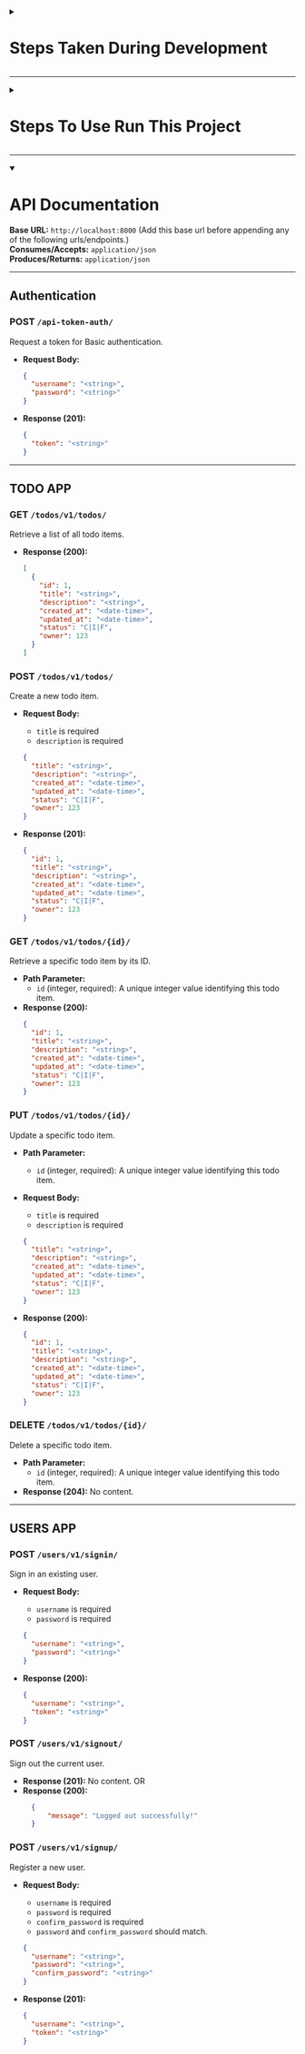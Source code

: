 <details>
<summary>

# Steps Taken During Development
</summary>

## Step 00: Install Python
1. Install as per instructions at `https://www.python.org/downloads/`.
2. Check Python version with command `python --version`.

## Step 01: Set up Environment
1. Execute `pip install virtualenv` command to install virtual environment manager.
2. Execute `virtualenv .env` command to create a virtual environment with name `.env`.
3. Execute `source .env/bin/activate` to activate the environment.

## Step 02: Install Packages & Dependencies
1. Update pip with command `python -m pip install --upgrade pip`.
2. Install Django with command `pip install "Django>=4.0"` and verify with command `django-admin --version`.
3. Install Django REST Framework with command `pip install "djangorestframework>=3.12"` and verify with command `pip show djangorestframework`.
4. Install Markdown with command `pip install markdown`.
5. Install Django Filter with command `pip install django-filter`.
6. Install Debug Toolbar with command `pip install django-debug-toolbar`.
7. Install pytest with command `pip install -U "pytest>=8.0"` and verify with command `pytest --version`.
8. Install postgresql with command `brew install postgresql@17`.
9. Add path using command `echo 'export PATH="/Library/PostgreSQL/17/bin:$PATH"' >> ~/.zshrc`.
10. Verify postgresql version with command `psql --version` or `postgres --version`.
11. Install Psycopg2 with command `pip install psycopg2-binary` to use postgresql database.
12. Use command `pip freeze > requirements.txt` to add installed packages & their versions in `requirements.txt` file.

## Step 03: Setup Django Project
1. Create project with command `django-admin startproject "backend"`.
2. Change directory to project directory with command `cd backend`.
3. Execute `python manage.py makemigrations` to create migration files.
4. Execute `python manage.py migrate` to apply migrations to the database.
5. Execute `python manage.py runserver` to start the local server.
6. Access `http://127.0.0.1:8000/` to verify the project is working fine.

## Step 04: Add Todo App
1. Create a new app in the project with command `python manage.py startapp todo`.
2. Create `urls.py` file in `todo` directory and setup urls.
3. Register app in `settings.py` file.
4. Create superuser with command `python manage.py createsuperuser` and provide username, password, and confirm password.
5. Start server and verify.

</details>

<hr />

<details>
<summary>

# Steps To Use Run This Project
</summary>

## Step 01: Clone the repository
1. Execute `git clone "https://github.com/meghwardayanand/todo"`
2. Execute `cd todo/`

## Step 02: Create & Activate Virtual Environment
1. Execute `pip install virtualenv` command to install virtual environment manager.
2. Execute `virtualenv .env` command to create a virtual environment with name `.env`.
3. Execute `source .env/bin/activate` to activate the environment.

## Step 03: Install Dependencies
1. Execute `pip install --upgrade pip`
2. Execute `pip install -r requirements.txt`

## Step 04: Setup PostgreSQL Database with following Configurations
<code>
    DATABASE_NAME = 'postgres'
    DATABASE_USER = 'postgres'
    DATABASE_PASSWORD = 'postgres'
    DATABASE_HOST = 'localhost'
    DATABASE_PORT = 5432
</code>

## Step 05: Move to "backend" Directory.
1. Execute `cd backend`

## Step 06: Migrate & Create Super User
1. Execute `python manage.py migrate`
2. Execute `python manage.py createsuperuser`
3. Enter Username
4. Enter Email
5. Enter Password & Confirmation Password

## Step 07: Run Development Server
* Execute `python manage.py runserver`

## Step 08: Visit URLs
1. `http://localhost:8000/users/v1/sigin/` to Sign in which will redirect to `Swagger API Documentation`.
2. `http://localhost:8000/admin` and Enter super user's credentials created in "Step 06" to check admin panel.

## Step 09: Play with APIs/Endpoints.

</details>

<hr />

<details open>
<summary>

# API Documentation
</summary>

**Base URL:** `http://localhost:8000` (Add this base url before appending any of the following urls/endpoints.)  
**Consumes/Accepts:** `application/json`  
**Produces/Returns:** `application/json`  

---

## Authentication

### POST `/api-token-auth/`
Request a token for Basic authentication.
* **Request Body:**
  ```json
  {
    "username": "<string>",
    "password": "<string>"
  }
  ```
* **Response (201):**
  ```json
  {
    "token": "<string>"
  }
  ```
---

## TODO APP

### GET `/todos/v1/todos/`
Retrieve a list of all todo items.
* **Response (200):**
  ```json
  [
    {
      "id": 1,
      "title": "<string>",
      "description": "<string>",
      "created_at": "<date-time>",
      "updated_at": "<date-time>",
      "status": "C|I|F",
      "owner": 123
    }
  ]
  ```

### POST `/todos/v1/todos/`
Create a new todo item.
* **Request Body:**
  * `title` is required
  * `description` is required  

  ```json
  {
    "title": "<string>",
    "description": "<string>",
    "created_at": "<date-time>",
    "updated_at": "<date-time>",
    "status": "C|I|F",
    "owner": 123
  }
  ```
* **Response (201):**
  ```json
  {
    "id": 1,
    "title": "<string>",
    "description": "<string>",
    "created_at": "<date-time>",
    "updated_at": "<date-time>",
    "status": "C|I|F",
    "owner": 123
  }
  ```

### GET `/todos/v1/todos/{id}/`
Retrieve a specific todo item by its ID.
* **Path Parameter:**
  * `id` (integer, required): A unique integer value identifying this todo item.
* **Response (200):**
  ```json
  {
    "id": 1,
    "title": "<string>",
    "description": "<string>",
    "created_at": "<date-time>",
    "updated_at": "<date-time>",
    "status": "C|I|F",
    "owner": 123
  }
  ```

### PUT `/todos/v1/todos/{id}/`
Update a specific todo item.
* **Path Parameter:**
  * `id` (integer, required): A unique integer value identifying this todo item.
* **Request Body:**
  * `title` is required
  * `description` is required  

  ```json
  {
    "title": "<string>",
    "description": "<string>",
    "created_at": "<date-time>",
    "updated_at": "<date-time>",
    "status": "C|I|F",
    "owner": 123
  }
  ```
* **Response (200):**
  ```json
  {
    "id": 1,
    "title": "<string>",
    "description": "<string>",
    "created_at": "<date-time>",
    "updated_at": "<date-time>",
    "status": "C|I|F",
    "owner": 123
  }
  ```

### DELETE `/todos/v1/todos/{id}/`
Delete a specific todo item.
* **Path Parameter:**
  * `id` (integer, required): A unique integer value identifying this todo item.
* **Response (204):** No content.

---

## USERS APP

### POST `/users/v1/signin/`
Sign in an existing user.
* **Request Body:**
  * `username` is required
  * `password` is required  

  ```json
  {
    "username": "<string>",
    "password": "<string>"
  }
  ```
* **Response (200):**
  ```json
  {
    "username": "<string>",
    "token": "<string>"
  }
  ```

### POST `/users/v1/signout/`
Sign out the current user.
* **Response (201):** No content.
OR
* **Response (200):**
  ```json
    {
        "message": "Logged out successfully!"
    }
  ```

### POST `/users/v1/signup/`
Register a new user.
* **Request Body:**
  * `username` is required
  * `password` is required  
  * `confirm_password` is required
  * `password` and `confirm_password` should match.   

  ```json
  {
    "username": "<string>",
    "password": "<string>",
    "confirm_password": "<string>"
  }
  ```
* **Response (201):**
  ```json
  {
    "username": "<string>",
    "token": "<string>"
  }
  ```

</details>
